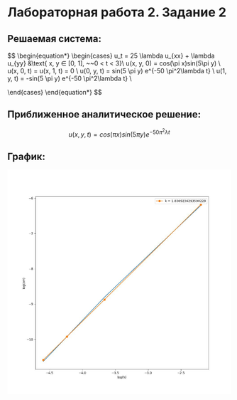 # Лабораторная работа 2. Задание 2
## Решаемая система:
$$
\begin{equation*} 
 \begin{cases}
   u_t = 25 \lambda u_{xx} + \lambda u_{yy}   &\text{  x, y $\in$ \[0, 1\],  ~~0 < t < 3}\\
   u(x, y, 0) = cos(\pi x)sin(5\pi y) \\
   u(x, 0, t) = u(x, 1, t) = 0 \\
   u(0, y, t) = sin(5 \pi y) e^{-50 \pi^2\lambda t} \\
   u(1, y, t) = -sin(5 \pi y) e^{-50 \pi^2\lambda t} \\

 \end{cases}
\end{equation*}
$$
## Приближенное аналитическое решение:
$$u(x, y, t) = cos(\pi x)sin(5\pi y) e^{-50 \pi^2\lambda t}$$
## График:
![](./lab_3_1.jpg)